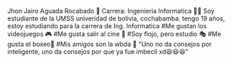 Jhon Jairo Aguada Rocabado 🫡
Carrera: Ingenieria Informatica 🧑‍💻
Soy estudiante de la UMSS univeridad de bolivia, cochabamba. tengo 19 años, estoy estudiando para la carrera de Ing. Informatica
#Me gustan los videojuegos 🎮
#Me  gusta salir al cine 🎥
#Soy flojo, pero estudio 🎭
#Me gusta el boxeo🥊
#Mis amigos son la wbda 🚨
"Uno no da consejos por inteligente, uno da consejos por que ya fue imbecil xd😆😆😆"
 
